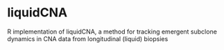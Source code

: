 # liquidCNA
R implementation of liquidCNA, a method for tracking emergent subclone dynamics in CNA data from longitudinal (liquid) biopsies
